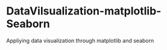 # DataVilsualization-matplotlib-Seaborn
Appliying data visualization through matplotlib and seaborn
